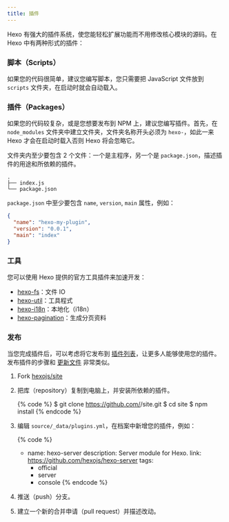```yaml
---
title: 插件
---
```

Hexo 有强大的插件系统，使您能轻松扩展功能而不用修改核心模块的源码。在 Hexo 中有两种形式的插件：

### 脚本（Scripts）

如果您的代码很简单，建议您编写脚本，您只需要把 JavaScript 文件放到 `scripts` 文件夹，在启动时就会自动载入。

### 插件（Packages）

如果您的代码较复杂，或是您想要发布到 NPM 上，建议您编写插件。首先，在 `node_modules` 文件夹中建立文件夹，文件夹名称开头必须为 `hexo-`，如此一来 Hexo 才会在启动时载入否则 Hexo 将会忽略它。

文件夹内至少要包含 2 个文件：一个是主程序，另一个是 `package.json`，描述插件的用途和所依赖的插件。

``` plain
.
├── index.js
└── package.json
```

`package.json` 中至少要包含 `name`, `version`, `main` 属性，例如：

``` json package.json
{
  "name": "hexo-my-plugin",
  "version": "0.0.1",
  "main": "index"
}
```

### 工具

您可以使用 Hexo 提供的官方工具插件来加速开发：

- [hexo-fs]：文件 IO
- [hexo-util]：工具程式
- [hexo-i18n]：本地化（i18n）
- [hexo-pagination]：生成分页资料

### 发布

当您完成插件后，可以考虑将它发布到 [插件列表](/plugins)，让更多人能够使用您的插件。发布插件的步骤和 [更新文件](contributing.html#更新文件) 非常类似。

1. Fork [hexojs/site]
2. 把库（repository）复制到电脑上，并安装所依赖的插件。

    {% code %}
    $ git clone https://github.com/<username>/site.git
    $ cd site
    $ npm install
    {% endcode %}

3. 编辑 `source/_data/plugins.yml`，在档案中新增您的插件，例如：

    {% code %}
    - name: hexo-server
      description: Server module for Hexo.
      link: https://github.com/hexojs/hexo-server
      tags:
        - official
        - server
        - console
    {% endcode %}

4. 推送（push）分支。
5. 建立一个新的合并申请（pull request）并描述改动。

[hexo-fs]: https://github.com/hexojs/hexo-fs
[hexo-util]: https://github.com/hexojs/hexo-util
[hexo-i18n]: https://github.com/hexojs/hexo-i18n
[hexo-pagination]: https://github.com/hexojs/hexo-pagination
[hexojs/site]: https://github.com/hexojs/site
